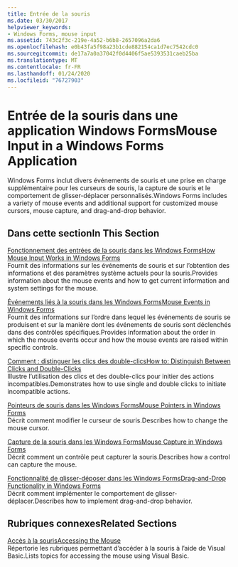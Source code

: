 ```yaml
---
title: Entrée de la souris
ms.date: 03/30/2017
helpviewer_keywords:
- Windows Forms, mouse input
ms.assetid: 743c2f3c-219e-4a52-b6b8-2657096a2da6
ms.openlocfilehash: e0b43fa5f98a23b1cde882154ca1d7ec7542cdc0
ms.sourcegitcommit: de17a7a0a37042f0d4406f5ae5393531caeb25ba
ms.translationtype: MT
ms.contentlocale: fr-FR
ms.lasthandoff: 01/24/2020
ms.locfileid: "76727903"
---
```

# <a name="mouse-input-in-a-windows-forms-application"></a><span data-ttu-id="1fd93-102">Entrée de la souris dans une application Windows Forms</span><span class="sxs-lookup"><span data-stu-id="1fd93-102">Mouse Input in a Windows Forms Application</span></span>
<span data-ttu-id="1fd93-103">Windows Forms inclut divers événements de souris et une prise en charge supplémentaire pour les curseurs de souris, la capture de souris et le comportement de glisser-déplacer personnalisés.</span><span class="sxs-lookup"><span data-stu-id="1fd93-103">Windows Forms includes a variety of mouse events and additional support for customized mouse cursors, mouse capture, and drag-and-drop behavior.</span></span>  
  
## <a name="in-this-section"></a><span data-ttu-id="1fd93-104">Dans cette section</span><span class="sxs-lookup"><span data-stu-id="1fd93-104">In This Section</span></span>  
 [<span data-ttu-id="1fd93-105">Fonctionnement des entrées de la souris dans les Windows Forms</span><span class="sxs-lookup"><span data-stu-id="1fd93-105">How Mouse Input Works in Windows Forms</span></span>](how-mouse-input-works-in-windows-forms.md)  
 <span data-ttu-id="1fd93-106">Fournit des informations sur les événements de souris et sur l’obtention des informations et des paramètres système actuels pour la souris.</span><span class="sxs-lookup"><span data-stu-id="1fd93-106">Provides information about the mouse events and how to get current information and system settings for the mouse.</span></span>  
  
 [<span data-ttu-id="1fd93-107">Événements liés à la souris dans les Windows Forms</span><span class="sxs-lookup"><span data-stu-id="1fd93-107">Mouse Events in Windows Forms</span></span>](mouse-events-in-windows-forms.md)  
 <span data-ttu-id="1fd93-108">Fournit des informations sur l’ordre dans lequel les événements de souris se produisent et sur la manière dont les événements de souris sont déclenchés dans des contrôles spécifiques.</span><span class="sxs-lookup"><span data-stu-id="1fd93-108">Provides information about the order in which the mouse events occur and how the mouse events are raised within specific controls.</span></span>  
  
 [<span data-ttu-id="1fd93-109">Comment : distinguer les clics des double-clics</span><span class="sxs-lookup"><span data-stu-id="1fd93-109">How to: Distinguish Between Clicks and Double-Clicks</span></span>](how-to-distinguish-between-clicks-and-double-clicks.md)  
 <span data-ttu-id="1fd93-110">Illustre l’utilisation des clics et des double-clics pour initier des actions incompatibles.</span><span class="sxs-lookup"><span data-stu-id="1fd93-110">Demonstrates how to use single and double clicks to initiate incompatible actions.</span></span>  
  
 [<span data-ttu-id="1fd93-111">Pointeurs de souris dans les Windows Forms</span><span class="sxs-lookup"><span data-stu-id="1fd93-111">Mouse Pointers in Windows Forms</span></span>](mouse-pointers-in-windows-forms.md)  
 <span data-ttu-id="1fd93-112">Décrit comment modifier le curseur de souris.</span><span class="sxs-lookup"><span data-stu-id="1fd93-112">Describes how to change the mouse cursor.</span></span>  
  
 [<span data-ttu-id="1fd93-113">Capture de la souris dans les Windows Forms</span><span class="sxs-lookup"><span data-stu-id="1fd93-113">Mouse Capture in Windows Forms</span></span>](mouse-capture-in-windows-forms.md)  
 <span data-ttu-id="1fd93-114">Décrit comment un contrôle peut capturer la souris.</span><span class="sxs-lookup"><span data-stu-id="1fd93-114">Describes how a control can capture the mouse.</span></span>  
  
 [<span data-ttu-id="1fd93-115">Fonctionnalité de glisser-déposer dans les Windows Forms</span><span class="sxs-lookup"><span data-stu-id="1fd93-115">Drag-and-Drop Functionality in Windows Forms</span></span>](drag-and-drop-functionality-in-windows-forms.md)  
 <span data-ttu-id="1fd93-116">Décrit comment implémenter le comportement de glisser-déplacer.</span><span class="sxs-lookup"><span data-stu-id="1fd93-116">Describes how to implement drag-and-drop behavior.</span></span>  
  
## <a name="related-sections"></a><span data-ttu-id="1fd93-117">Rubriques connexes</span><span class="sxs-lookup"><span data-stu-id="1fd93-117">Related Sections</span></span>  
 [<span data-ttu-id="1fd93-118">Accès à la souris</span><span class="sxs-lookup"><span data-stu-id="1fd93-118">Accessing the Mouse</span></span>](../../visual-basic/developing-apps/programming/computer-resources/accessing-the-mouse.md)  
 <span data-ttu-id="1fd93-119">Répertorie les rubriques permettant d’accéder à la souris à l’aide de Visual Basic.</span><span class="sxs-lookup"><span data-stu-id="1fd93-119">Lists topics for accessing the mouse using Visual Basic.</span></span>
